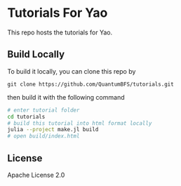 # Tutorials For Yao

This repo hosts the tutorials for Yao.

## Build Locally

To build it locally, you can clone this repo by

```
git clone https://github.com/QuantumBFS/tutorials.git
```

then build it with the following command

```sh
# enter tutorial folder
cd tutorials
# build this tutorial into html format locally
julia --project make.jl build
# open build/index.html
```

## License

Apache License 2.0
